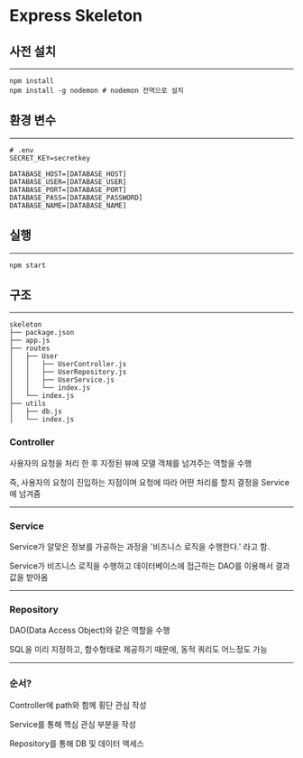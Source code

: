 # Express Skeleton

## 사전 설치

---

```shell
npm install
npm install -g nodemon # nodemon 전역으로 설치
```

## 환경 변수

---

```shell
# .env
SECRET_KEY=secretkey

DATABASE_HOST=[DATABASE_HOST]
DATABASE_USER=[DATABASE_USER]
DATABASE_PORT=[DATABASE_PORT]
DATABASE_PASS=[DATABASE_PASSWORD]
DATABASE_NAME=[DATABASE_NAME]
```

## 실행

---

```shell
npm start
```

## 구조

---

```shell
skeleton
├── package.json
├── app.js
├── routes
│   ├── User
│   │   ├── UserController.js
│   │   ├── UserRepository.js
│   │   ├── UserService.js
│   │   └── index.js
│   └── index.js
├── utils
│   ├── db.js
│   └── index.js
```

### Controller

사용자의 요청을 처리 한 후 지정된 뷰에 모델 객체를 넘겨주는 역할을 수행

즉, 사용자의 요청이 진입하는 지점이며 요청에 따라 어떤 처리를 할지 결정을 Service에 넘겨줌

---

### Service

Service가 알맞은 정보를 가공하는 과정을 '비즈니스 로직을 수행한다.' 라고 함.

Service가 비즈니스 로직을 수행하고 데이터베이스에 접근하는 DAO를 이용해서 결과값을 받아옴

---

### Repository

DAO(Data Access Object)와 같은 역할을 수행

SQL을 미리 지정하고, 함수형태로 제공하기 때문에, 동적 쿼리도 어느정도 가능

---

### 순서?

Controller에 path와 함께 횡단 관심 작성

Service를 통해 핵심 관심 부분을 작성

Repository를 통해 DB 및 데이터 액세스
